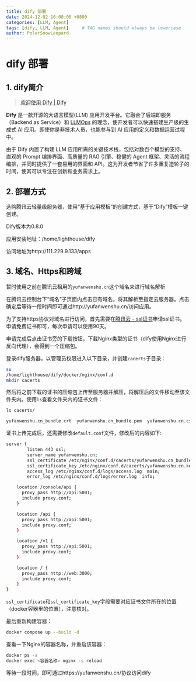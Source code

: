 ```yaml
---
title: dify 部署
date: 2024-12-02 16:00:00 +0800
categories: [LLM, Agent]
tags: [dify, LLM, Agent]     # TAG names should always be lowercase
author: PolarSnowLeopard
---
```


# dify 部署

## 1. dify简介

> [欢迎使用 Dify | Dify](https://docs.dify.ai/zh-hans)

**Dify** 是一款开源的大语言模型(LLM) 应用开发平台。它融合了后端即服务（Backend as Service）和 [LLMOps](https://docs.dify.ai/zh-hans/learn-more/extended-reading/what-is-llmops) 的理念，使开发者可以快速搭建生产级的生成式 AI 应用。即使你是非技术人员，也能参与到 AI 应用的定义和数据运营过程中。

由于 Dify 内置了构建 LLM 应用所需的关键技术栈，包括对数百个模型的支持、直观的 Prompt 编排界面、高质量的 RAG 引擎、稳健的 Agent 框架、灵活的流程编排，并同时提供了一套易用的界面和 API。这为开发者节省了许多重复造轮子的时间，使其可以专注在创新和业务需求上。



## 2. 部署方式

选购腾讯云轻量级服务器，使用“基于应用模板”的创建方式，基于“Dify”模板一键创建。

Dify版本为0.8.0

应用安装地址：/home/lighthouse/dify

访问地址为http://111.229.9.133/apps



## 3. 域名、Https和跨域

暂时使用之前在腾讯云租用的`yufanwenshu.cn`这个域名来进行域名解析

在腾讯云控制台下“域名”子页面内点击已有域名，将其解析至指定云服务器。点击确定后等待一段时间即可通过http://yufanwenshu.cn/访问应用。

为了支持https协议对域名进行访问，首先需要在[腾讯云 - ssl证书](https://console.cloud.tencent.com/ssl)申请ssl证书。申请免费证书即可，每次申请可以使用90天。

申请完成后点击证书旁的下载按钮，下载Nginx类型的证书（dify使用Nginx进行反向代理），会得到一个压缩包。

登录dify服务器，以管理员权限进入以下目录，并创建`cacerts`子目录：

```sh
su
/home/lighthouse/dify/docker/nginx/conf.d
mkdir cacerts
```

然后将之前下载的证书的压缩包上传至服务器并解压，将解压后的文件移动至该文件夹内。使用`ls`查看文件夹内的证书文件：

```sh
ls cacerts/

yufanwenshu.cn_bundle.crt  yufanwenshu.cn_bundle.pem  yufanwenshu.cn.csr  yufanwenshu.cn.key  yufanwenshu.cn_nginx
```

证书上传完成后，还需要修改`default.conf`文件，修改后的内容如下:

```sh
server {
        listen 443 ssl;
        server_name yufanwenshu.cn;
        ssl_certificate /etc/nginx/conf.d/cacerts/yufanwenshu.cn_bundle.pem;
        ssl_certificate_key /etc/nginx/conf.d/cacerts/yufanwenshu.cn.key;
        access_log /etc/nginx/conf.d/logs/access.log  main;
        error_log /etc/nginx/conf.d/logs/error.log  info;

    location /console/api {
      proxy_pass http://api:5001;
      include proxy.conf;
    }

    location /api {
      proxy_pass http://api:5001;
      include proxy.conf;
    }

    location /v1 {
      proxy_pass http://api:5001;
      include proxy.conf;
    }

    location / {
      proxy_pass http://web:3000;
      include proxy.conf;
    }
}
```

`ssl_certificate`和`ssl_certificate_key`字段需要对应证书文件所在的位置（docker容器里的位置），注意核对。



最后重新构建容器：

```sh
docker compose up --build -d
```

查看一下Nginx的容器名称，并重启该容器：

```sh
docker ps -a
docker exec <容器名称> nginx -s reload
```



等待一段时间，即可通过https://yufanwenshu.cn/协议访问dify

